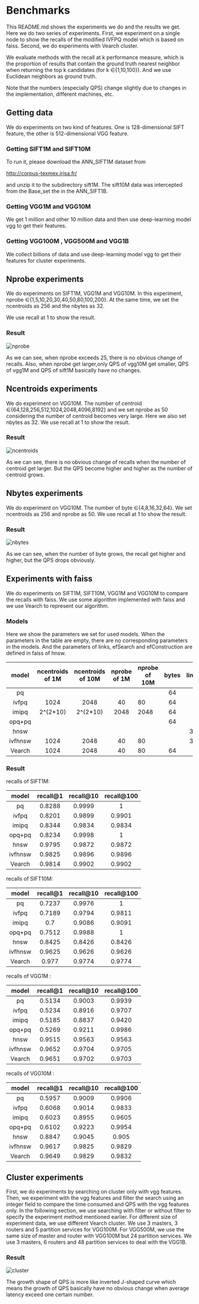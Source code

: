 
# Benchmarks

This README.md shows the experiments we do and the results we get. Here we do two series of experiments. First, we experiment on a single node to show the recalls of the modified IVFPQ model which is based on faiss. Second, we do experiments with Vearch cluster.

We evaluate methods with the recall at k performance measure, which is the proportion of results that contain the ground truth nearest neighbor when returning the top k candidates (for k ∈{1,10,100}). And we use Euclidean neighbors as ground truth.

Note that the numbers (especially QPS) change slightly due to changes in the implementation, different machines, etc.

## Getting data

We do experiments on two kind of features. One is 128-dimensional SIFT feature, the other is 512-dimensional VGG feature.

### Getting SIFT1M and SIFT10M

To run it, please download the ANN_SIFT1M dataset from

http://corpus-texmex.irisa.fr/

and unzip it to the subdirectory sift1M. The sift10M data was intercepted from the Base_set the in the ANN_SIFT1B.

### Getting VGG1M and VGG10M

We get 1 million and other 10 million data  and then use deep-learning model vgg to get  their features. 

### Getting VGG100M , VGG500M and VGG1B

We collect billions of data and use deep-learning model vgg to get their features for cluster experiments.

## Nprobe experiments

We do experiments on SIFT1M, VGG1M and VGG10M. In this experiment, nprobe  ∈{1,5,10,20,30,40,50,80,100,200}. At the same time, we set  the ncentroids as 256 and the nbytes as 32.

We use recall at 1 to show the result.

### Result

![nprobe](/doc/img/benchs/nprobe.png)

As we can see, when nprobe exceeds 25, there is no obvious change of recalls. Also, when nprobe get larger,only QPS of vgg10M get smaller, QPS of vgg1M and QPS of sift1M  basically have no changes.

## Ncentroids experiments

We do experiment on VGG10M. The number of centroid ∈{64,128,256,512,1024,2048,4096,8192} and we set nprobe as 50 considering the  number of centroid becomes very large. Here we also set nbytes as 32. We use recall at 1 to show the result.

### Result

![ncentroids](/doc/img/benchs/ncentroids.png)

As we can see, there is no obvious change of recalls when the number of centroid get larger. But the QPS become higher and higher as the number of centroid grows.

## Nbytes experiments

We do experiment on VGG10M. The number of byte ∈{4,8,16,32,64}. We set ncentroids as 256 and nprobe as 50. We use recall at 1 to show the result.

### Result

![nbytes](/doc/img/benchs/nbytes.png)

As we can see, when the number of byte grows, the recall get higher and higher, but the QPS drops obviously.

## Experiments with faiss

We do experiments on SIFT1M, SIFT10M, VGG1M and VGG10M to compare the recalls with faiss. We use some algorithm implemented with faiss and we use Vearch to represent our algorithm. 

### Models

Here we show the parameters we set for used models. When the parameters in the table are empty, there are no corresponding parameters in the models. And the parameters of links, efSearch and efConstruction are defined in faiss of hnsw.

|  model  | ncentroids of 1M | ncentroids of 10M | nprobe of 1M | nprobe of 10M | bytes | links | efSearch | efConstruction |
| :-----: | :--------------: | :---------------: | :----------: | ------------- | :---: | :---: | :------: | :------------: |
|   pq    |                  |                   |              |               |  64   |       |          |                |
|  ivfpq  |       1024       |       2048        |      40      | 80            |  64   |       |          |                |
|  imipq  |     2^(2*10)     |     2^(2*10)      |     2048     | 2048          |  64   |       |          |                |
| opq+pq  |                  |                   |              |               |  64   |       |          |                |
|  hnsw   |                  |                   |              |               |       |  32   |    64    |       40       |
| ivfhnsw |       1024       |       2048        |      40      | 80            |       |  32   |    64    |       40       |
| Vearch  |       1024       |       2048        |      40      | 80            |  64   |       |          |                |

### Result

recalls of SIFT1M:

|  model  | recall@1 | recall@10 | recall@100 |
| :-----: | :------: | :-------: | :--------: |
|   pq    |  0.8288  |  0.9999   |     1      |
|  ivfpq  |  0.8201  |  0.9899   |   0.9901   |
|  imipq  |  0.8344  |  0.9834   |   0.9834   |
| opq+pq  |  0.8234  |  0.9998   |     1      |
|  hnsw   |  0.9795  |  0.9872   |   0.9872   |
| ivfhnsw |  0.9825  |  0.9896   |   0.9896   |
| Vearch  |  0.9814  |  0.9902   |   0.9902   |

recalls of SIFT10M:

|  model  | recall@1 | recall@10 | recall@100 |
| :-----: | :------: | :-------: | :--------: |
|   pq    |  0.7237  |  0.9976   |     1      |
|  ivfpq  |  0.7189  |  0.9794   |   0.9811   |
|  imipq  |   0.7    |  0.9086   |   0.9091   |
| opq+pq  |  0.7512  |  0.9988   |     1      |
|  hnsw   |  0.8425  |  0.8426   |   0.8426   |
| ivfhnsw |  0.9625  |  0.9626   |   0.9626   |
| Vearch  |  0.977   |  0.9774   |   0.9774   |

recalls of VGG1M :

|  model  | recall@1 | recall@10 | recall@100 |
| :-----: | :------: | :-------: | :--------: |
|   pq    |  0.5134  |  0.9003   |   0.9939   |
|  ivfpq  |  0.5234  |  0.8916   |   0.9707   |
|  imipq  |  0.5185  |  0.8837   |   0.9420   |
| opq+pq  |  0.5269  |  0.9211   |   0.9986   |
|  hnsw   |  0.9515  |  0.9563   |   0.9563   |
| ivfhnsw |  0.9652  |  0.9704   |   0.9705   |
| Vearch  |  0.9651  |  0.9702   |   0.9703   |

recalls of VGG10M :

|  model  | recall@1 | recall@10 | recall@100 |
| :-----: | :------: | :-------: | :--------: |
|   pq    |  0.5957  |  0.9009   |   0.9906   |
|  ivfpq  |  0.6068  |  0.9014   |   0.9833   |
|  imipq  |  0.6023  |  0.8955   |   0.9605   |
| opq+pq  |  0.6102  |  0.9223   |   0.9954   |
|  hnsw   |  0.8847  |  0.9045   |   0.905    |
| ivfhnsw |  0.9617  |  0.9825   |   0.9829   |
| Vearch  |  0.9649  |  0.9829   |   0.9832   |

## Cluster experiments

First, we do experiments by searching on cluster only with vgg features. Then, we experiment with the vgg features and filter the search using an integer field to compare the time consumed and QPS with the vgg features only. In the following section, we use searching with filter or without filter to specify the experiment method mentioned earlier. For different size of experiment data, we use different Vearch cluster. We use 3 masters, 3 routers and 5 partition services for VGG100M. For VGG500M, we use the same size of master and router with VGG100M but 24 partition services. We use 3 masters, 6 routers and 48 partition services to deal with the VGG1B.

### Result

![cluster](/doc/img/benchs/cluster.png)

The growth shape of QPS is more like inverted J-shaped curve which means the growth of QPS basically have no obvious change when average latency exceed one certain number. 
